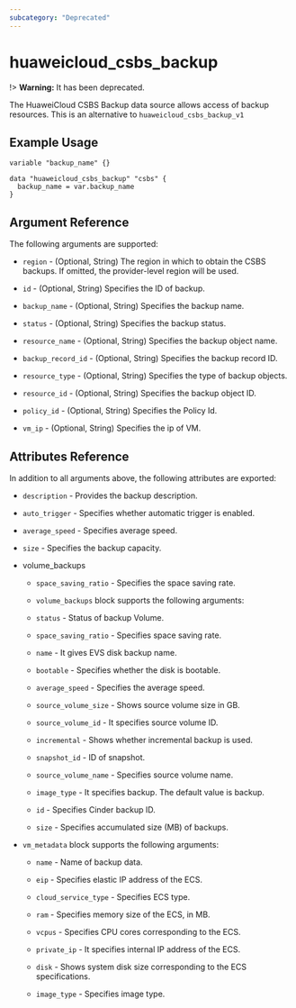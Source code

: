 ```yaml
---
subcategory: "Deprecated"
---
```


# huaweicloud\_csbs\_backup

!> **Warning:** It has been deprecated.

The HuaweiCloud CSBS Backup data source allows access of backup resources.
This is an alternative to `huaweicloud_csbs_backup_v1`

## Example Usage


```hcl
variable "backup_name" {}

data "huaweicloud_csbs_backup" "csbs" {
  backup_name = var.backup_name
}
```

## Argument Reference
The following arguments are supported:

* `region` - (Optional, String) The region in which to obtain the CSBS backups. If omitted, the provider-level region will be used.

* `id` - (Optional, String) Specifies the ID of backup.

* `backup_name` - (Optional, String) Specifies the backup name.

* `status` - (Optional, String) Specifies the backup status.

* `resource_name` - (Optional, String) Specifies the backup object name.

* `backup_record_id` - (Optional, String) Specifies the backup record ID.

* `resource_type` - (Optional, String) Specifies the type of backup objects.

* `resource_id` - (Optional, String) Specifies the backup object ID.

* `policy_id` - (Optional, String) Specifies the Policy Id.

* `vm_ip` - (Optional, String) Specifies the ip of VM.

## Attributes Reference
In addition to all arguments above, the following attributes are exported:

* `description` - Provides the backup description.

* `auto_trigger` - Specifies whether automatic trigger is enabled.

* `average_speed` - Specifies average speed.

* `size` - Specifies the backup capacity.

* volume_backups 

  + `space_saving_ratio` - Specifies the space saving rate.

  + `volume_backups` block supports the following arguments:

  + `status` -  Status of backup Volume.
    
  + `space_saving_ratio` -  Specifies space saving rate.

  + `name` -  It gives EVS disk backup name.

  + `bootable` -  Specifies whether the disk is bootable.

  + `average_speed` -  Specifies the average speed.

  + `source_volume_size` -  Shows source volume size in GB.

  + `source_volume_id` -  It specifies source volume ID.

  + `incremental` -  Shows whether incremental backup is used.

  + `snapshot_id` -  ID of snapshot.

  + `source_volume_name` -  Specifies source volume name.

  + `image_type` -  It specifies backup. The default value is backup.

  + `id` -  Specifies Cinder backup ID.

  + `size` -  Specifies accumulated size (MB) of backups.

* `vm_metadata` block supports the following arguments:

  + `name` - Name of backup data.

  + `eip` - Specifies elastic IP address of the ECS.

  + `cloud_service_type` - Specifies ECS type.

  + `ram` - Specifies memory size of the ECS, in MB.

  + `vcpus` - Specifies CPU cores corresponding to the ECS.

  + `private_ip` - It specifies internal IP address of the ECS.

  + `disk` - Shows system disk size corresponding to the ECS specifications.

  + `image_type` - Specifies image type.
